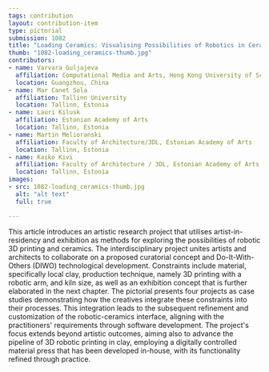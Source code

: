```yaml
---
tags: contribution
layout: contribution-item
type: pictorial
submission: 1082
title: "Loading Ceramics: Visualising Possibilities of Robotics in Ceramics"
thumb: "1082-loading_ceramics-thumb.jpg"
contributors: 
- name: Varvara Guljajeva
  affiliation: Computational Media and Arts, Hong Kong University of Science and Technology
  location: Guangzhou, China
- name: Mar Canet Sola
  affiliation: Tallinn University
  location: Tallinn, Estonia
- name: Lauri Kilusk
  affiliation: Estonian Academy of Arts
  location: Tallinn, Estonia
- name: Martin Melioranski
  affiliation: Faculty of Architecture/3DL, Estonian Academy of Arts
  location: Tallinn, Estonia
- name: Kaiko Kivi
  affiliation: Faculty of Architecture / 3DL, Estonian Academy of Arts
  location: Tallinn, Estonia
images:
- src: 1082-loading_ceramics-thumb.jpg
  alt: "alt text"
  full: true

---
```


This article introduces an artistic research project that utilises
artist-in-residency and exhibition as methods for exploring the
possibilities of robotic 3D printing and ceramics. The interdisciplinary
project unites artists and architects to collaborate on a proposed
curatorial concept and Do-It-With-Others (DIWO) technological
development. Constraints include material, specifically local clay,
production technique, namely 3D printing with a robotic arm, and kiln
size, as well as an exhibition concept that is further elaborated in the
next chapter. The pictorial presents four projects as case studies
demonstrating how the creatives integrate these constraints into their
processes. This integration leads to the subsequent refinement and
customization of the robotic-ceramics interface, aligning with the
practitioners\' requirements through software development. The
project\'s focus extends beyond artistic outcomes, aiming also to
advance the pipeline of 3D robotic printing in clay, employing a
digitally controlled material press that has been developed in-house,
with its functionality refined through practice.
